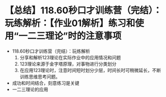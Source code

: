 # 【总结】118.60秒口才训练营（完结）：玩练解析：【作业01解析】练习和使用“一二三理论”时的注意事项

-   118.60秒口才训练营（完结）：玩练解析
    1.  分享和解析123理论在实际作业中的应用情况和问题
    2.  123理论来源于金字塔原理，对事物进行分类划分
    3.  在应用123理论时，注意时间短时划分少层，时间长时可稍微延长，不断训练思维思考问题。
-   成功和时间结合，刻意练习是关键
-   一二三理论的应用